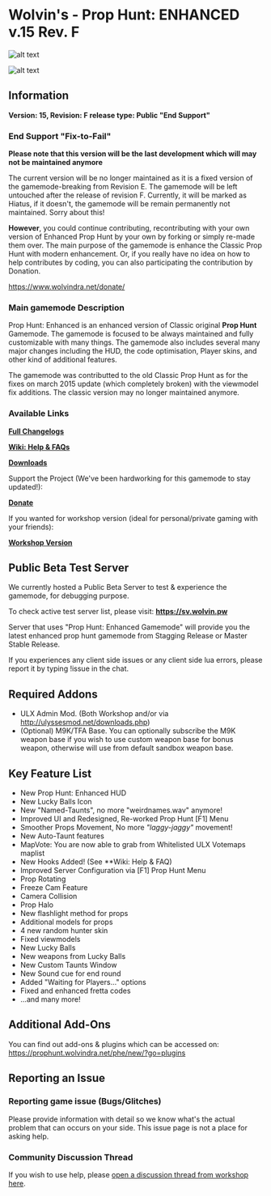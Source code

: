# Wolvin's - Prop Hunt: ENHANCED v.15 Rev. F

![alt text](https://sv.wolvin.pw/Public/phe-logo.png "Prop Hunt: Enhanced v.15")

![alt text](https://sv.wolvin.pw/Public/phe-prophunt_main.jpg "Prop Hunt: Enhanced v.15 New Main Menu")

## Information
**Version: 15, Revision: F release type: Public "End Support"**

### End Support "Fix-to-Fail"
**Please note that this version will be the last development which will may not be maintained anymore**

The current version will be no longer maintained as it is a fixed version of the gamemode-breaking from Revision E. The gamemode will be left untouched after the release of revision F.
Currently, it will be marked as Hiatus, if it doesn't, the gamemode will be remain permanently not maintained. Sorry about this!

**However**, you could continue contributing, recontributing with your own version of Enhanced Prop Hunt by your own by forking or simply re-made them over. The main purpose of the gamemode is
enhance the Classic Prop Hunt with modern enhancement. Or, if you really have no idea on how to help contributes by coding, you can also participating the contribution by Donation.

https://www.wolvindra.net/donate/

### Main gamemode Description
Prop Hunt: Enhanced is an enhanced version of Classic original **Prop Hunt** Gamemode. The gamemode is focused to be always maintained and fully customizable with many things.
The gamemode also includes several many major changes including the HUD, the code optimisation, Player skins, and other kind of additional features.

The gamemode was contributted to the old Classic Prop Hunt as for the fixes on march 2015 update (which completely broken) with the viewmodel fix additions. The classic version may no longer
maintained anymore.

### Available Links
[**Full Changelogs**](https://prophunt.wolvindra.net/phe/new/?go=changelog)

[**Wiki: Help & FAQs**](https://prophunt.wolvindra.net/phe/new/?go=phe_faq)

[**Downloads**](https://prophunt.wolvindra.net/phe/new/?go=downloads)

Support the Project (We've been hardworking for this gamemode to stay updated!):

[**Donate**](https://prophunt.wolvindra.net/phe/new/?go=donate)

If you wanted for workshop version (ideal for personal/private gaming with your friends):

[**Workshop Version**](https://steamcommunity.com/sharedfiles/filedetails/?id=417565863)

## Public Beta Test Server
We currently hosted a Public Beta Server to test & experience the gamemode, for debugging purpose.

To check active test server list, please visit: **https://sv.wolvin.pw**

Server that uses "Prop Hunt: Enhanced Gamemode" will provide you the latest enhanced prop hunt gamemode from Stagging Release or Master Stable Release.

If you experiences any client side issues or any client side lua errors, please report it by typing !issue in the chat.

## Required Addons
* ULX Admin Mod. (Both Workshop and/or via http://ulyssesmod.net/downloads.php)
* (Optional) M9K/TFA Base. You can optionally subscribe the M9K weapon base if you wish to use custom weapon base for bonus weapon, otherwise will use from default sandbox weapon base.

## Key Feature List
* New Prop Hunt: Enhanced HUD
* New Lucky Balls Icon
* New "Named-Taunts", no more "weirdnames.wav" anymore!
* Improved UI and Redesigned, Re-worked Prop Hunt [F1] Menu
* Smoother Props Movement, No more *"laggy-jaggy"* movement!
* New Auto-Taunt features
* MapVote: You are now able to grab from Whitelisted ULX Votemaps maplist
* New Hooks Added! (See **Wiki: Help & FAQ)
* Improved Server Configuration via [F1] Prop Hunt Menu
* Prop Rotating
* Freeze Cam Feature
* Camera Collision
* Prop Halo
* New flashlight method for props
* Additional models for props
* 4 new random hunter skin
* Fixed viewmodels
* New Lucky Balls
* New weapons from Lucky Balls
* New Custom Taunts Window
* New Sound cue for end round
* Added "Waiting for Players..." options
* Fixed and enhanced fretta codes
* ...and many more!

## Additional Add-Ons

You can find out add-ons & plugins which can be accessed on: https://prophunt.wolvindra.net/phe/new/?go=plugins

## Reporting an Issue

### Reporting game issue (Bugs/Glitches)
Please provide information with detail so we know what's the actual problem that can occurs on your side. This issue page is not a place for asking help.

### Community Discussion Thread
If you wish to use help, please [open a discussion thread from workshop here](http://steamcommunity.com/sharedfiles/filedetails/discussions/417565863).
